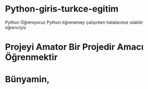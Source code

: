 # Python-giris-turkce-egitim
Python Öğreniyoruz 
Python öğrenemey çalışırken hatalarımız olabilir öğrenciyiz 
# Projeyi Amator Bir Projedir Amacı Öğrenmektir
# Bünyamin, 
